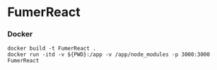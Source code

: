 # FumerReact

### Docker

`docker build -t FumerReact .`  
`docker run -itd -v ${PWD}:/app -v /app/node_modules -p 3000:3000 FumerReact`
